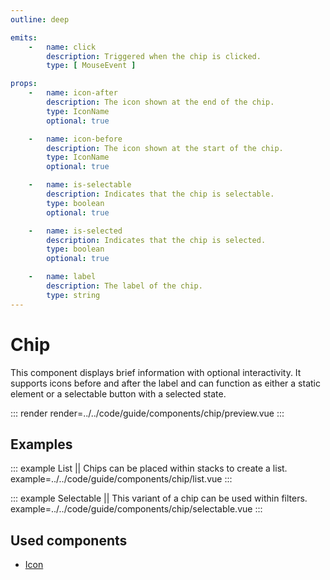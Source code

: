 ```yaml
---
outline: deep

emits:
    -   name: click
        description: Triggered when the chip is clicked.
        type: [ MouseEvent ]

props:
    -   name: icon-after
        description: The icon shown at the end of the chip.
        type: IconName
        optional: true

    -   name: icon-before
        description: The icon shown at the start of the chip.
        type: IconName
        optional: true

    -   name: is-selectable
        description: Indicates that the chip is selectable.
        type: boolean
        optional: true

    -   name: is-selected
        description: Indicates that the chip is selected.
        type: boolean
        optional: true

    -   name: label
        description: The label of the chip.
        type: string
---
```


# Chip

This component displays brief information with optional interactivity. It supports icons before and after the label and can function as either a static element or a selectable button with a selected state.

::: render
render=../../code/guide/components/chip/preview.vue
:::

<FrontmatterDocs/>

## Examples

::: example List || Chips can be placed within stacks to create a list.
example=../../code/guide/components/chip/list.vue
:::

::: example Selectable || This variant of a chip can be used within filters.
example=../../code/guide/components/chip/selectable.vue
:::

## Used components

- [Icon](./icon)
